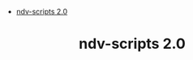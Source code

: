 <!-- START doctoc generated TOC please keep comment here to allow auto update -->
<!-- DON'T EDIT THIS SECTION, INSTEAD RE-RUN doctoc TO UPDATE -->

- [ndv-scripts 2.0](#ndv-scripts-20)

<!-- END doctoc generated TOC please keep comment here to allow auto update -->

<div align="center">
<h1>ndv-scripts 2.0</h1>
